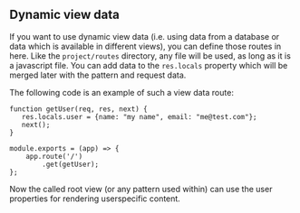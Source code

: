 ## Dynamic view data

If you want to use dynamic view data (i.e. using data from a database or data which is available in different views), 
you can define those routes in here. 
Like the `project/routes` directory, any file will be used, as long as it is a javascript file. 
You can add data to the `res.locals` property which will be merged later with the pattern and request data. 

The following code is an example of such a view data route:

    function getUser(req, res, next) {
       res.locals.user = {name: "my name", email: "me@test.com"};
       next();
    }
    
    module.exports = (app) => {
        app.route('/')
            .get(getUser);
    };

Now the called root view (or any pattern used within) can use the user properties for rendering userspecific content.
